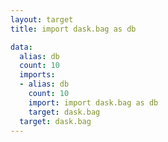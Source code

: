 ```yaml
---
layout: target
title: import dask.bag as db

data:
  alias: db
  count: 10
  imports:
  - alias: db
    count: 10
    import: import dask.bag as db
    target: dask.bag
  target: dask.bag
---
```

